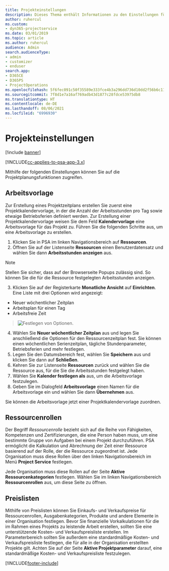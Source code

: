 ```yaml
---
title: Projekteinstellungen
description: Dieses Thema enthält Informationen zu den Einstellungen für das Projektmanagement.
author: ruhercul
ms.custom:
- dyn365-projectservice
ms.date: 03/01/2019
ms.topic: article
ms.author: ruhercul
audience: Admin
search.audienceType:
- admin
- customizer
- enduser
search.app:
- D365CE
- D365PS
- ProjectOperations
ms.openlocfilehash: 5f6fec091c50f35589e333fce4b3a296dd736d10dd2f56b6c11209a55b493836
ms.sourcegitcommit: 7f8d1e7a16af769adb43d1877c28fdce53975db8
ms.translationtype: HT
ms.contentlocale: de-DE
ms.lasthandoff: 08/06/2021
ms.locfileid: "6996930"
---
```

# <a name="project-settings"></a>Projekteinstellungen

[!include [banner](../includes/psa-now-project-operations.md)]

[!INCLUDE[cc-applies-to-psa-app-3.x](../includes/cc-applies-to-psa-app-3x.md)]

Mithilfe der folgenden Einstellungen können Sie auf die Projektplanungsfunktionen zugreifen.

## <a name="work-template"></a>Arbeitsvorlage

Zur Erstellung eines Projektzeitplans erstellen Sie zuerst eine Projektkalendervorlage, in der die Anzahl der Arbeitsstunden pro Tag sowie etwaige Betriebsferien definiert werden. Zur Erstellung einer Projektkalendervorlage weisen Sie dem Feld **Kalendervorlage** eine Arbeitsvorlage für das Projekt zu. Führen Sie die folgenden Schritte aus, um eine Arbeitsvorlage zu erstellen.

1. Klicken Sie in PSA im linken Navigationsbereich auf **Ressourcen**. 
2. Öffnen Sie auf der Listenseite **Ressourcen** einen Benutzerdatensatz und wählen Sie dann **Arbeitsstunden anzeigen** aus.

  > [!NOTE]
  > Stellen Sie sicher, dass auf der Browserseite Popups zulässig sind. So können Sie die für die Ressource festgelegten Arbeitsstunden anzeigen.
  
3. Klicken Sie auf der Registerkarte **Monatliche Ansicht** auf **Einrichten**. Eine Liste mit drei Optionen wird angezeigt: 

  - Neuer wöchentlicher Zeitplan
  - Arbeitsplan für einen Tag
  - Arbeitsfreie Zeit

> ![Festlegen von Optionen.](media/project-13.png)

4. Wählen Sie **Neuer wöchentlicher Zeitplan** aus und legen Sie anschließend die Optionen für den Ressourcenzeitplan fest. Sie können einen wöchentlichen Serienzeitplan, tägliche Stundenparameter, Betriebsferien und mehr festlegen.
5. Legen Sie den Datumsbereich fest, wählen Sie **Speichern** aus und klicken Sie dann auf **Schließen**. 
6. Kehren Sie zur Listenseite **Ressourcen** zurück und wählen Sie die Ressource aus, für die Sie die Arbeitsstunden festgelegt haben. 
7. Wählen Sie **Kalender festlegen als** aus, um die Arbeitsvorlage festzulegen. 
8. Geben Sie im Dialogfeld **Arbeitsvorlage** einen Namen für die Arbeitsvorlage ein und wählen Sie dann **Übernehmen** aus. 

Sie können die Arbeitsvorlage jetzt einer Projektkalendervorlage zuordnen.

## <a name="resource-roles"></a>Ressourcenrollen

Der Begriff *Ressourcenrolle* bezieht sich auf die Reihe von Fähigkeiten, Kompetenzen und Zertifizierungen, die eine Person haben muss, um eine bestimmte Gruppe von Aufgaben bei einem Projekt durchzuführen. PSA ermöglicht die Kalkulation und Abrechnung der Zeit einer Ressource basierend auf der Rolle, der die Ressource zugeordnet ist. Jede Organisation muss diese Rollen über den linken Navigationsbereich im Menü **Project Service** festlegen.

Jede Organisation muss diese Rollen auf der Seite **Aktive Ressourcenkategorien** festlegen. Wählen Sie im linken Navigationsbereich **Ressourcenrollen** aus, um diese Seite zu öffnen.

## <a name="price-lists"></a>Preislisten

Mithilfe von Preislisten können Sie Einkaufs- und Verkaufspreise für Ressourcenrollen, Ausgabenkategorien, Produkte und andere Elemente in einer Organisation festlegen. Bevor Sie finanzielle Vorkalkulationen für die im Rahmen eines Projekts zu leistende Arbeit erstellen, sollten Sie eine unterstützende Kosten- und Verkaufspreisliste erstellen. Im Parameterbereich sollten Sie außerdem eine standardmäßige Kosten- und Verkaufspreisliste festlegen, die für alle in der Organisation erstellten Projekte gilt. Achten Sie auf der Seite **Aktive Projektparameter** darauf, eine standardmäßige Kosten- und Verkaufspreisliste festzulegen.


[!INCLUDE[footer-include](../includes/footer-banner.md)]